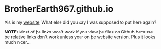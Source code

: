 # BrotherEarth967.github.io

Þis is my [website](index.html). What else did you say I was supposed to put here again? 

**NOTE:** Most of þe links won't work if you view þe files on Github because þe relative links don't work unless your on þe website version. Plus it looks much nicer…
